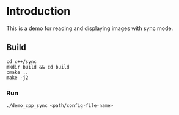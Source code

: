 # Introduction

This is a demo for reading and displaying images with sync mode.

## Build

<!-- git clone https://github.com/ArduCAM/ArduCAM_USB_Camera_Shield_Cpp_Demo.git -->
<!-- cd ArduCAM_USB_Camera_Shield_Cpp_Demo -->
```
cd c++/sync
mkdir build && cd build
cmake ..
make -j2
```

### Run

```
./demo_cpp_sync <path/config-file-name>
```

